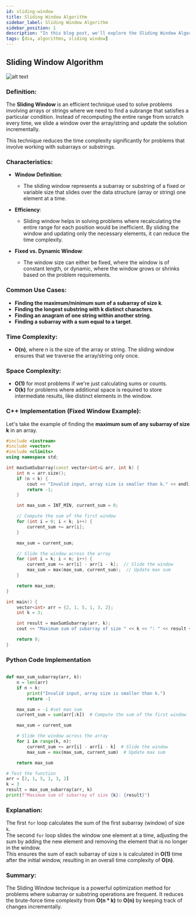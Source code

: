 ```yaml
---
id: sliding-window
title: Sliding Window Algorithm
sidebar_label: Sliding Window Algorithm
sidebar_position: 1
description: "In this blog post, we'll explore the Sliding Window Algorithm, an efficient technique for solving problems related to arrays or strings."
tags: [dsa, algorithms, sliding window]
---
```


## Sliding Window Algorithm

![alt text](IntroductionToSlidingWindow.jpg)

### Definition:
The **Sliding Window** is an efficient technique used to solve problems involving arrays or strings where we need to find a subrange that satisfies a particular condition. Instead of recomputing the entire range from scratch every time, we slide a window over the array/string and update the solution incrementally.

This technique reduces the time complexity significantly for problems that involve working with subarrays or substrings.

### Characteristics:

- **Window Definition**:
  - The sliding window represents a subarray or substring of a fixed or variable size that slides over the data structure (array or string) one element at a time.

- **Efficiency**:
  - Sliding window helps in solving problems where recalculating the entire range for each position would be inefficient. By sliding the window and updating only the necessary elements, it can reduce the time complexity.

- **Fixed vs. Dynamic Window**:
  - The window size can either be fixed, where the window is of constant length, or dynamic, where the window grows or shrinks based on the problem requirements.

### Common Use Cases:

- **Finding the maximum/minimum sum of a subarray of size k**.
- **Finding the longest substring with k distinct characters**.
- **Finding an anagram of one string within another string**.
- **Finding a subarray with a sum equal to a target**.

### Time Complexity:
- **O(n)**, where n is the size of the array or string. The sliding window ensures that we traverse the array/string only once.

### Space Complexity:
- **O(1)** for most problems if we're just calculating sums or counts.
- **O(k)** for problems where additional space is required to store intermediate results, like distinct elements in the window.

### C++ Implementation (Fixed Window Example):

Let's take the example of finding the **maximum sum of any subarray of size k** in an array.

```cpp
#include <iostream>
#include <vector>
#include <climits>
using namespace std;

int maxSumSubarray(const vector<int>& arr, int k) {
    int n = arr.size();
    if (n < k) {
        cout << "Invalid input, array size is smaller than k." << endl;
        return -1;
    }

    int max_sum = INT_MIN, current_sum = 0;

    // Compute the sum of the first window
    for (int i = 0; i < k; i++) {
        current_sum += arr[i];
    }

    max_sum = current_sum;

    // Slide the window across the array
    for (int i = k; i < n; i++) {
        current_sum += arr[i] - arr[i - k];  // Slide the window
        max_sum = max(max_sum, current_sum);  // Update max sum
    }

    return max_sum;
}

int main() {
    vector<int> arr = {2, 1, 5, 1, 3, 2};
    int k = 3;

    int result = maxSumSubarray(arr, k);
    cout << "Maximum sum of subarray of size " << k << ": " << result << endl;

    return 0;
}
```

### Python Code Implementation

```python

def max_sum_subarray(arr, k):
    n = len(arr)
    if n < k:
        print("Invalid input, array size is smaller than k.")
        return -1

    max_sum = -1 #set max sum 
    current_sum = sum(arr[:k])  # Compute the sum of the first window

    max_sum = current_sum

    # Slide the window across the array
    for i in range(k, n):
        current_sum += arr[i] - arr[i - k]  # Slide the window
        max_sum = max(max_sum, current_sum)  # Update max sum

    return max_sum

# Test the function
arr = [2, 1, 5, 1, 3, 2]
k = 3
result = max_sum_subarray(arr, k)
print(f"Maximum sum of subarray of size {k}: {result}")
```

### Explanation:
The first `for` loop calculates the sum of the first subarray (window) of size `k`.  
The second `for` loop slides the window one element at a time, adjusting the sum by adding the new element and removing the element that is no longer in the window.  
This ensures the sum of each subarray of size `k` is calculated in **O(1)** time after the initial window, resulting in an overall time complexity of **O(n)**.

### Summary:
The Sliding Window technique is a powerful optimization method for problems where subarray or substring operations are frequent. It reduces the brute-force time complexity from **O(n * k)** to **O(n)** by keeping track of changes incrementally.
